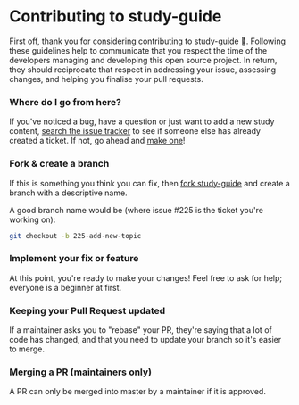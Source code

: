 # Contributing to study-guide

First off, thank you for considering contributing to study-guide :tada:. Following these guidelines help to communicate that you respect the time of the developers managing and developing this open source project. In return, they should reciprocate that respect in addressing your issue, assessing changes, and helping you finalise your pull requests.

### Where do I go from here?

If you've noticed a bug, have a question or just want to add a new study content, [search the issue tracker](https://github.com/kosyfrances/study-guide/issues?q=something) to see if
someone else has already created a ticket. If not, go ahead and
[make one](https://github.com/kosyfrances/study-guide/issues/new)!

### Fork & create a branch

If this is something you think you can fix, then [fork study-guide](https://help.github.com/en/articles/fork-a-repo) and
create a branch with a descriptive name.

A good branch name would be (where issue #225 is the ticket you're working on):

```sh
git checkout -b 225-add-new-topic
```

### Implement your fix or feature

At this point, you're ready to make your changes! Feel free to ask for help;
everyone is a beginner at first.

### Keeping your Pull Request updated

If a maintainer asks you to "rebase" your PR, they're saying that a lot of code
has changed, and that you need to update your branch so it's easier to merge.

### Merging a PR (maintainers only)

A PR can only be merged into master by a maintainer if it is approved.
